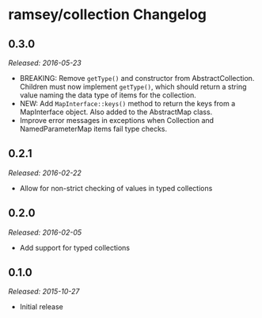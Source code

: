 # ramsey/collection Changelog

## 0.3.0

_Released: 2016-05-23_

* BREAKING: Remove `getType()` and constructor from AbstractCollection. Children must now implement `getType()`, which should return a string value naming the data type of items for the collection.
* NEW: Add `MapInterface::keys()` method to return the keys from a MapInterface object. Also added to the AbstractMap class.
* Improve error messages in exceptions when Collection and NamedParameterMap items fail type checks.

## 0.2.1

_Released: 2016-02-22_

* Allow for non-strict checking of values in typed collections

## 0.2.0

_Released: 2016-02-05_

* Add support for typed collections

## 0.1.0

_Released: 2015-10-27_

* Initial release
